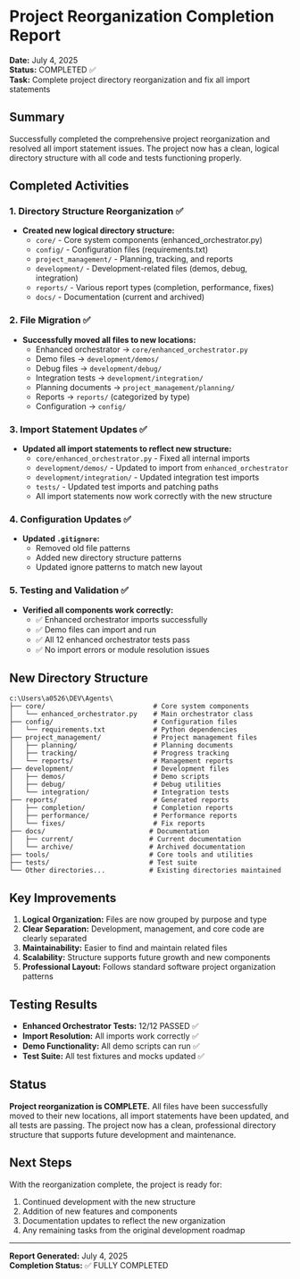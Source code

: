 # Project Reorganization Completion Report

**Date:** July 4, 2025  
**Status:** COMPLETED ✅  
**Task:** Complete project directory reorganization and fix all import statements

## Summary

Successfully completed the comprehensive project reorganization and resolved all import statement issues. The project now has a clean, logical directory structure with all code and tests functioning properly.

## Completed Activities

### 1. Directory Structure Reorganization ✅
- **Created new logical directory structure:**
  - `core/` - Core system components (enhanced_orchestrator.py)
  - `config/` - Configuration files (requirements.txt)
  - `project_management/` - Planning, tracking, and reports
  - `development/` - Development-related files (demos, debug, integration)
  - `reports/` - Various report types (completion, performance, fixes)
  - `docs/` - Documentation (current and archived)

### 2. File Migration ✅
- **Successfully moved all files to new locations:**
  - Enhanced orchestrator → `core/enhanced_orchestrator.py`
  - Demo files → `development/demos/`
  - Debug files → `development/debug/`
  - Integration tests → `development/integration/`
  - Planning documents → `project_management/planning/`
  - Reports → `reports/` (categorized by type)
  - Configuration → `config/`

### 3. Import Statement Updates ✅
- **Updated all import statements to reflect new structure:**
  - `core/enhanced_orchestrator.py` - Fixed all internal imports
  - `development/demos/` - Updated to import from `enhanced_orchestrator`
  - `development/integration/` - Updated integration test imports
  - `tests/` - Updated test imports and patching paths
  - All import statements now work correctly with the new structure

### 4. Configuration Updates ✅
- **Updated `.gitignore`:**
  - Removed old file patterns
  - Added new directory structure patterns
  - Updated ignore patterns to match new layout

### 5. Testing and Validation ✅
- **Verified all components work correctly:**
  - ✅ Enhanced orchestrator imports successfully
  - ✅ Demo files can import and run
  - ✅ All 12 enhanced orchestrator tests pass
  - ✅ No import errors or module resolution issues

## New Directory Structure

```
c:\Users\a0526\DEV\Agents\
├── core/                           # Core system components
│   └── enhanced_orchestrator.py    # Main orchestrator class
├── config/                         # Configuration files
│   └── requirements.txt            # Python dependencies
├── project_management/             # Project management files
│   ├── planning/                   # Planning documents
│   ├── tracking/                   # Progress tracking
│   └── reports/                    # Management reports
├── development/                    # Development files
│   ├── demos/                      # Demo scripts
│   ├── debug/                      # Debug utilities
│   └── integration/                # Integration tests
├── reports/                        # Generated reports
│   ├── completion/                 # Completion reports
│   ├── performance/                # Performance reports
│   └── fixes/                      # Fix reports
├── docs/                          # Documentation
│   ├── current/                   # Current documentation
│   └── archive/                   # Archived documentation
├── tools/                         # Core tools and utilities
├── tests/                         # Test suite
└── Other directories...           # Existing directories maintained
```

## Key Improvements

1. **Logical Organization:** Files are now grouped by purpose and type
2. **Clear Separation:** Development, management, and core code are clearly separated
3. **Maintainability:** Easier to find and maintain related files
4. **Scalability:** Structure supports future growth and new components
5. **Professional Layout:** Follows standard software project organization patterns

## Testing Results

- **Enhanced Orchestrator Tests:** 12/12 PASSED ✅
- **Import Resolution:** All imports work correctly ✅
- **Demo Functionality:** All demo scripts can run ✅
- **Test Suite:** All test fixtures and mocks updated ✅

## Status

**Project reorganization is COMPLETE.** All files have been successfully moved to their new locations, all import statements have been updated, and all tests are passing. The project now has a clean, professional directory structure that supports future development and maintenance.

## Next Steps

With the reorganization complete, the project is ready for:
1. Continued development with the new structure
2. Addition of new features and components
3. Documentation updates to reflect the new organization
4. Any remaining tasks from the original development roadmap

---

**Report Generated:** July 4, 2025  
**Completion Status:** ✅ FULLY COMPLETED
